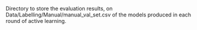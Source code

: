 Directory to store the evaluation results, on Data/Labelling/Manual/manual_val_set.csv of the models produced in each round of active learning.
